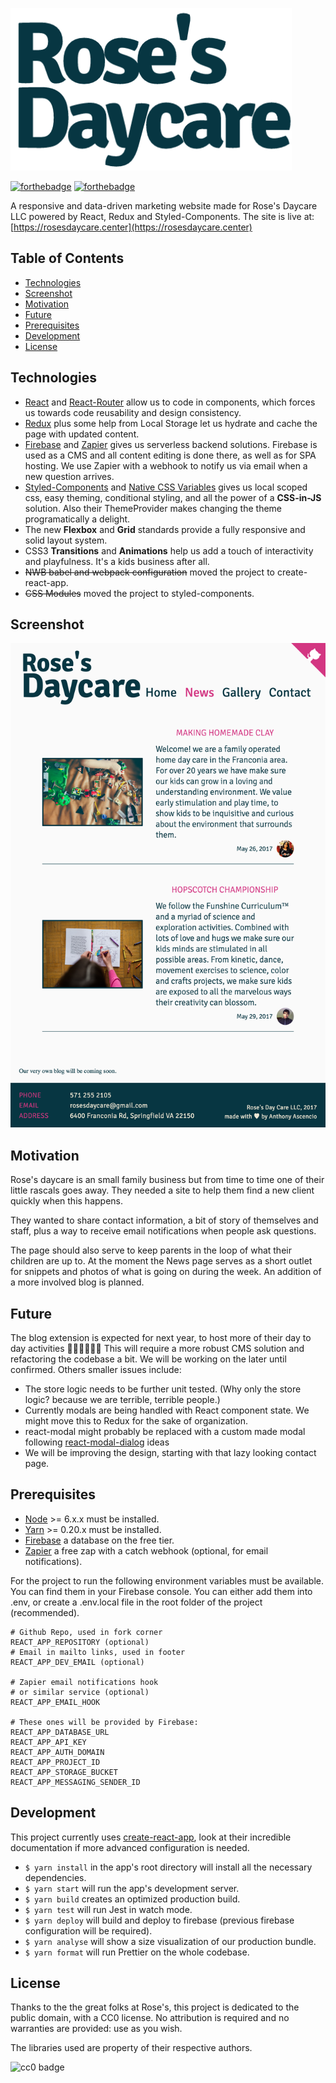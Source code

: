 ![Rose's Daycare](/public/logo.png?raw=true)

[![forthebadge](http://forthebadge.com/images/badges/made-with-crayons.svg)](http://forthebadge.com)
[![forthebadge](http://forthebadge.com/images/badges/built-with-love.svg)](http://forthebadge.com)

A responsive and data-driven marketing website made for Rose's Daycare LLC powered by React, Redux and Styled-Components. The site is live at: [https://rosesdaycare.center](https://rosesdaycare.center)

## Table of Contents
- [Technologies](#technologies)
- [Screenshot](#screenshot)
- [Motivation](#motivation)
- [Future](#future)
- [Prerequisites](#prerequisites)
- [Development](#development)
- [License](#license)

## Technologies
<div id='technologies'/>

* [React] and [React-Router] allow us to code in components, which forces us towards code reusability and design consistency.
* [Redux] plus some help from Local Storage let us hydrate and cache the page with updated content.
* [Firebase] and [Zapier] gives us serverless backend solutions. Firebase is used as a CMS and all content editing is done there, as well as for SPA hosting. We use Zapier with a webhook to notify us via email when a new question arrives.
* [Styled-Components] and [Native CSS Variables] gives us local scoped css, easy theming, conditional styling, and all the power of a **CSS-in-JS** solution. Also their ThemeProvider makes changing the theme programatically a delight.
* The new **Flexbox** and **Grid** standards provide a fully responsive and solid layout system.
* CSS3 **Transitions** and **Animations** help us add a touch of interactivity and playfulness. It's a kids business after all.
* ~~NWB babel and webpack configuration~~ moved the project to create-react-app.
* ~~CSS Modules~~ moved the project to styled-components.

## Screenshot
<div id='screenshot'/>

![Screenshot](/public/screenshot.png?raw=true)


## Motivation
<div id='motivation'/>

Rose's daycare is an small family business but from time to time one of their little rascals goes away. They needed a site to help them find a new client quickly when this happens.

They wanted to share contact information, a bit of story of themselves and staff, plus a way to receive email notifications when people ask questions.

The page should also serve to keep parents in the loop of what their children are up to. At the moment the News page serves as a short outlet for snippets and photos of what is going on during the week. An addition of a more involved blog is planned.

## Future
<div id='future'/>

The blog extension is expected for next year, to host more of their day to day activities :steam_locomotive::train::train::train::train::train: This will require a more robust CMS solution and refactoring the codebase a bit. We will be working on the later until confirmed. Others smaller issues include:
* The store logic needs to be further unit tested. (Why only the store logic? because we are terrible, terrible people.)
* Currently modals are being handled with React component state. We might move this to Redux for the sake of organization.
* react-modal might probably be replaced with a custom made modal following [react-modal-dialog] ideas
* We will be improving the design, starting with that lazy looking contact page.


## Prerequisites
<div id='prerequisites'/>

* [Node] >= 6.x.x must be installed.
* [Yarn] >= 0.20.x must be installed.
* [Firebase] a database on the free tier.
* [Zapier] a free zap with a catch webhook (optional, for email notifications).

For the project to run the following environment variables must be available. You can find them in your Firebase console. You can either add them into .env, or create a .env.local file in the root folder of the project (recommended).
```
# Github Repo, used in fork corner
REACT_APP_REPOSITORY (optional)
# Email in mailto links, used in footer
REACT_APP_DEV_EMAIL (optional)

# Zapier email notifications hook
# or similar service (optional)
REACT_APP_EMAIL_HOOK

# These ones will be provided by Firebase:
REACT_APP_DATABASE_URL
REACT_APP_API_KEY
REACT_APP_AUTH_DOMAIN
REACT_APP_PROJECT_ID
REACT_APP_STORAGE_BUCKET
REACT_APP_MESSAGING_SENDER_ID
```


## Development
<div id='development'/>

This project currently uses [create-react-app], look at their incredible documentation if more advanced configuration is needed.
* `$ yarn install` in the app's root directory will install all the necessary dependencies.
* `$ yarn start` will run the app's development server.
* `$ yarn build` creates an optimized production build.
* `$ yarn test` will run Jest in watch mode.
* `$ yarn deploy` will build and deploy to firebase (previous firebase configuration will be required).
* `$ yarn analyse` will show a size visualization of our production bundle.
* `$ yarn format` will run Prettier on the whole codebase.

## License
<div id='license'/>

Thanks to the the great folks at Rose's, this project is dedicated to the public domain, with a CC0 license. No attribution is required and no warranties are provided: use as you wish.

The libraries used are property of their respective authors.

![cc0 badge](https://mirrors.creativecommons.org/presskit/buttons/88x31/svg/cc-zero.svg)

[react-modal-dialog]: https://github.com/qimingweng/react-modal-dialog
[react]: https://github.com/facebook/react
[redux]: https://github.com/reactjs/redux
[zapier]: https://zapier.com/
[create-react-app]: https://github.com/facebookincubator/create-react-app
[react-router]: https://github.com/ReactTraining/react-router
[nwb]: https://github.com/insin/nwb
[firebase]: https://firebase.google.com/docs/reference/rest/database/
[styled-components]: https://github.com/styled-components/styled-components/
[Native CSS Variables]: https://developer.mozilla.org/en-US/docs/Web/CSS/Using_CSS_variables
[node]: http://nodejs.org/
[yarn]: http://yarnpkg.com/
